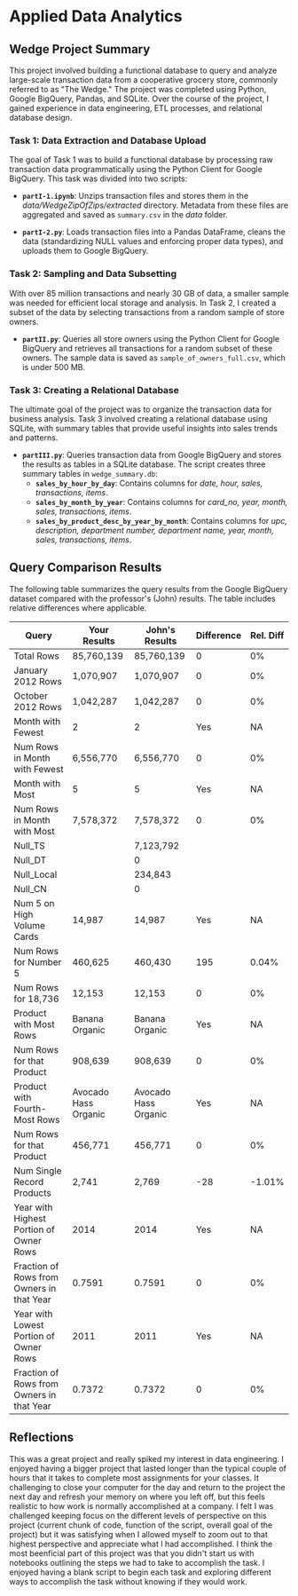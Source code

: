 # Applied Data Analytics
## Wedge Project Summary

This project involved building a functional database to query and analyze large-scale transaction data from a cooperative grocery store, commonly referred to as "The Wedge." The project was completed using Python, Google BigQuery, Pandas, and SQLite. Over the course of the project, I gained experience in data engineering, ETL processes, and relational database design.

### Task 1: Data Extraction and Database Upload

The goal of Task 1 was to build a functional database by processing raw transaction data programmatically using the Python Client for Google BigQuery. This task was divided into two scripts:

- **`partI-1.ipynb`**: Unzips transaction files and stores them in the *data/WedgeZipOfZips/extracted* directory. Metadata from these files are aggregated and saved as `summary.csv` in the *data* folder.
  
- **`partI-2.py`**: Loads transaction files into a Pandas DataFrame, cleans the data (standardizing NULL values and enforcing proper data types), and uploads them to Google BigQuery.

### Task 2: Sampling and Data Subsetting

With over 85 million transactions and nearly 30 GB of data, a smaller sample was needed for efficient local storage and analysis. In Task 2, I created a subset of the data by selecting transactions from a random sample of store owners.

- **`partII.py`**: Queries all store owners using the Python Client for Google BigQuery and retrieves all transactions for a random subset of these owners. The sample data is saved as `sample_of_owners_full.csv`, which is under 500 MB.

### Task 3: Creating a Relational Database

The ultimate goal of the project was to organize the transaction data for business analysis. Task 3 involved creating a relational database using SQLite, with summary tables that provide useful insights into sales trends and patterns.

- **`partIII.py`**: Queries transaction data from Google BigQuery and stores the results as tables in a SQLite database. The script creates three summary tables in `wedge_summary.db`:
  - **`sales_by_hour_by_day`**: Contains columns for *date, hour, sales, transactions, items*.
  - **`sales_by_month_by_year`**: Contains columns for *card_no, year, month, sales, transactions, items*.
  - **`sales_by_product_desc_by_year_by_month`**: Contains columns for *upc, description, department number, department name, year, month, sales, transactions, items*.

## Query Comparison Results

The following table summarizes the query results from the Google BigQuery dataset compared with the professor's (John) results. The table includes relative differences where applicable.

| Query | Your Results | John's Results | Difference | Rel. Diff |
|---|---|---|---|---|
| Total Rows | 85,760,139 | 85,760,139 | 0 | 0% |
| January 2012 Rows | 1,070,907 | 1,070,907 | 0 | 0% |
| October 2012 Rows | 1,042,287 | 1,042,287 | 0 | 0% |
| Month with Fewest | 2 | 2 | Yes | NA |
| Num Rows in Month with Fewest | 6,556,770 | 6,556,770 | 0 | 0% |
| Month with Most | 5 | 5 | Yes | NA |
| Num Rows in Month with Most | 7,578,372 | 7,578,372 | 0 | 0% |
| Null_TS |  | 7,123,792 | | |
| Null_DT | | 0 | | |
| Null_Local | | 234,843 | | |
| Null_CN | | 0 | | |
| Num 5 on High Volume Cards | 14,987 | 14,987 | Yes | NA |
| Num Rows for Number 5 | 460,625 | 460,430 | 195 | 0.04% |
| Num Rows for 18,736 | 12,153 | 12,153 | 0 | 0% |
| Product with Most Rows | Banana Organic | Banana Organic | Yes | NA |
| Num Rows for that Product | 908,639 | 908,639 | 0 | 0% |
| Product with Fourth-Most Rows | Avocado Hass Organic | Avocado Hass Organic | Yes | NA |
| Num Rows for that Product | 456,771 | 456,771 | 0 | 0% |
| Num Single Record Products | 2,741 | 2,769 | -28 | -1.01% |
| Year with Highest Portion of Owner Rows | 2014 | 2014 | Yes | NA |
| Fraction of Rows from Owners in that Year | 0.7591 | 0.7591 | 0 | 0% |
| Year with Lowest Portion of Owner Rows | 2011 | 2011 | Yes | NA |
| Fraction of Rows from Owners in that Year | 0.7372 | 0.7372 | 0 | 0% |

## Reflections

This was a great project and really spiked my interest in data engineering. I enjoyed having a bigger project that lasted longer than the typical couple of hours that it takes to complete most assignments for your classes. It challenging to close your computer for the day and return to the project the next day and refresh your memory on where you left off, but this feels realistic to how work is normally accomplished at a company. I felt I was challenged keeping focus on the different levels of perspective on this project (current chunk of code, function of the script, overall goal of the project) but it was satisfying when I allowed myself to zoom out to that highest perspective and appreciate what I had accomplished. I think the most beenficial part of this project was that you didn't start us with notebooks outlining the steps we had to take to accomplish the task. I enjoyed having a blank script to begin each task and exploring different ways to accomplish the task without knowing if they would work. 

